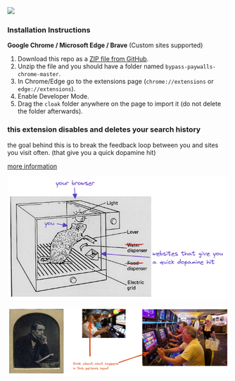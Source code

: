 ![](screenshots/github.png)

### Installation Instructions
**Google Chrome / Microsoft Edge / Brave** (Custom sites supported)
1. Download this repo as a [ZIP file from GitHub](https://github.com/spirobel/cloak/archive/refs/heads/master.zip).
1. Unzip the file and you should have a folder named `bypass-paywalls-chrome-master`.
1. In Chrome/Edge go to the extensions page (`chrome://extensions` or `edge://extensions`).
1. Enable Developer Mode.
1. Drag the `cloak` folder anywhere on the page to import it (do not delete the folder afterwards).

### this extension disables and deletes your search history

the goal behind this is to break the feedback loop between you and sites you visit often. (that give you a quick dopamine hit)

[more information](https://twitter.com/spirobel/status/1504012335370813443)

![](screenshots/you_and_your_browser.png)


![](screenshots/reading_vs_gambling.png)
